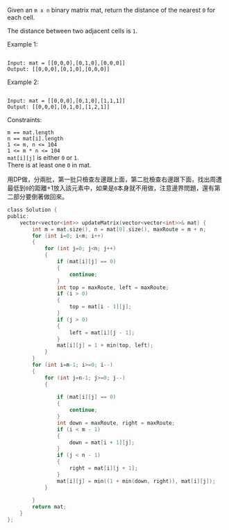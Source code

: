 Given an ``m x n`` binary matrix mat, return the distance of the nearest ``0`` for each cell.

The distance between two adjacent cells is ``1``.

 

Example 1:
```

Input: mat = [[0,0,0],[0,1,0],[0,0,0]]
Output: [[0,0,0],[0,1,0],[0,0,0]]
```
Example 2:
```

Input: mat = [[0,0,0],[0,1,0],[1,1,1]]
Output: [[0,0,0],[0,1,0],[1,2,1]]
 ```

Constraints:  

``m == mat.length``  
``n == mat[i].length``  
``1 <= m, n <= 104``  
``1 <= m * n <= 104``  
``mat[i][j]`` is either ``0`` or ``1``.  
There is at least one ``0`` in mat.  
  
用DP做，分兩批，第一批只檢查左邊跟上面，第二批檢查右邊跟下面，找出周遭最低到``0``的距離+1放入該元素中，如果是``0``本身就不用做，注意邊界問題，還有第二部分要倒著做回來。
```c
class Solution {
public:
    vector<vector<int>> updateMatrix(vector<vector<int>>& mat) {
        int m = mat.size(), n = mat[0].size(), maxRoute = m + n;
        for (int i=0; i<m; i++)
        {
            for (int j=0; j<n; j++)
            {
                if (mat[i][j] == 0)
                {
                    continue;
                }
                int top = maxRoute, left = maxRoute;
                if (i > 0)
                {
                    top = mat[i - 1][j];
                }
                if (j > 0)
                {
                    left = mat[i][j - 1];
                }
                mat[i][j] = 1 + min(top, left);
            }
        }
        for (int i=m-1; i>=0; i--)
        {
            for (int j=n-1; j>=0; j--)
            {
                
                if (mat[i][j] == 0)
                {
                    continue;
                }
                int down = maxRoute, right = maxRoute;
                if (i < m - 1)
                {
                    down = mat[i + 1][j];
                }
                if (j < n - 1)
                {
                    right = mat[i][j + 1];
                }
                mat[i][j] = min((1 + min(down, right)), mat[i][j]);
            }
            
        }
        return mat;
    }
};
```
